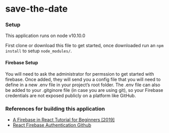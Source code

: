 # save-the-date

### Setup
This application runs on node v10.10.0

First clone or download this file to get started, once downloaded run an `npm install` to setup `node_modules/`.

#### Firebase Setup

You will need to ask the administrator for permssion to get started with firebase. Once added, they will send you a config file that you will need to define in a new .env file in your project’s root folder. The .env file can also be added to your .gitginore file (in case you are using git), so your Firebase credentials are not exposed publicly on a platform like GitHub.

### References for building this application

* [A Firebase in React Tutorial for Beginners [2019]](https://www.robinwieruch.de/complete-firebase-authentication-react-tutorial/)
* [React Firebase Authentication Github](https://github.com/the-road-to-react-with-firebase/react-firebase-authentication)
